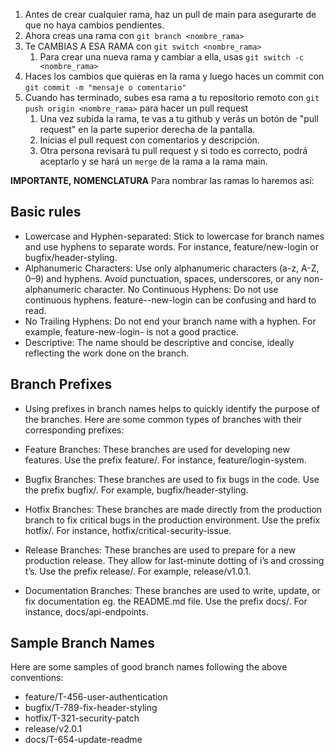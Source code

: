 
1. Antes de crear cualquier rama, haz un pull de main para asegurarte de que no haya cambios pendientes.
2. Ahora creas una rama con `git branch <nombre_rama>`
3. Te CAMBIAS A ESA RAMA con `git switch <nombre_rama>`
   1. Para crear una nueva rama y cambiar a ella, usas `git switch -c <nombre_rama>`
4. Haces los cambios que quieras en la rama y luego haces un commit con `git commit -m "mensaje o comentario"`
5. Cuando has terminado, subes esa rama a tu repositorio remoto con `git push origin <nombre_rama>` para hacer un pull request
      1. Una vez subida la rama, te vas a tu github y verás un botón de "pull request" en la parte superior derecha de la pantalla.
      2. Inicias el pull request con comentarios y descripción.
      3. Otra persona revisará tu pull request y si todo es correcto, podrá aceptarlo y se hará un `merge` de la rama a la rama main.

**IMPORTANTE, NOMENCLATURA**
Para nombrar las ramas lo haremos así:

## Basic rules

- Lowercase and Hyphen-separated: Stick to lowercase for branch names and use hyphens to separate words. For instance, feature/new-login or bugfix/header-styling.
- Alphanumeric Characters: Use only alphanumeric characters (a-z, A-Z, 0–9) and hyphens. Avoid punctuation, spaces, underscores, or any non-alphanumeric character.
No Continuous Hyphens: Do not use continuous hyphens. feature--new-login can be confusing and hard to read.
- No Trailing Hyphens: Do not end your branch name with a hyphen. For example, feature-new-login- is not a good practice.
- Descriptive: The name should be descriptive and concise, ideally reflecting the work done on the branch.


## Branch Prefixes

- Using prefixes in branch names helps to quickly identify the purpose of the branches. Here are some common types of branches with their corresponding prefixes:

- Feature Branches: These branches are used for developing new features. Use the prefix feature/. For instance, feature/login-system.
  
- Bugfix Branches: These branches are used to fix bugs in the code. Use the prefix bugfix/. For example, bugfix/header-styling.
  
- Hotfix Branches: These branches are made directly from the production branch to fix critical bugs in the production environment. Use the prefix hotfix/. For instance, hotfix/critical-security-issue.
  
- Release Branches: These branches are used to prepare for a new production release. They allow for last-minute dotting of i’s and crossing t’s. Use the prefix release/. For example, release/v1.0.1.

- Documentation Branches: These branches are used to write, update, or fix documentation eg. the README.md file. Use the prefix docs/. For instance, docs/api-endpoints.

## Sample Branch Names 

Here are some samples of good branch names following the above conventions:

- feature/T-456-user-authentication
- bugfix/T-789-fix-header-styling
- hotfix/T-321-security-patch
- release/v2.0.1
- docs/T-654-update-readme